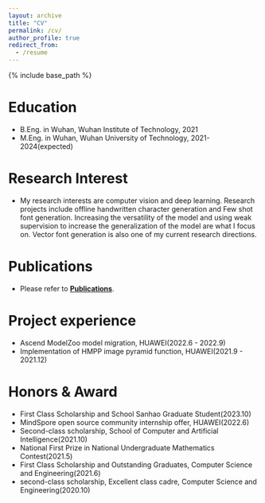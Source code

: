 ```yaml
---
layout: archive
title: "CV"
permalink: /cv/
author_profile: true
redirect_from:
  - /resume
---
```


{% include base_path %}

Education
======
* B.Eng. in Wuhan, Wuhan Institute of Technology, 2021
* M.Eng. in Wuhan, Wuhan University of Technology, 2021-2024(expected)


Research Interest
======
* My research interests are computer vision and deep learning. Research projects include offline handwritten character generation and Few shot font generation. Increasing the versatility of the model and using weak supervision to increase the generalization of the model are what I focus on. Vector font generation is also one of my current research directions.

Publications
======
* Please refer to **[Publications](/publications)**.

Project experience
======
* Ascend ModelZoo model migration, HUAWEI(2022.6 - 2022.9)
* Implementation of HMPP image pyramid function, HUAWEI(2021.9 - 2021.12)

Honors & Award
======
* First Class Scholarship and School Sanhao Graduate Student(2023.10)
* MindSpore open source community internship offer, HUAWEI(2022.6)
* Second-class scholarship, School of Computer and Artificial Intelligence(2021.10)
* National First Prize in National Undergraduate Mathematics Contest(2021.5)
* First Class Scholarship and Outstanding Graduates, Computer Science and Engineering(2021.6)
* second-class scholarship, Excellent class cadre, Computer Science and Engineering(2020.10)


<!--


Work experience
======
* Summer 2015: Research Assistant
  * Github University
  * Duties included: Tagging issues
  * Supervisor: Professor Git

* Fall 2015: Research Assistant
  * Github University
  * Duties included: Merging pull requests
  * Supervisor: Professor Hub
  
Skills
======
* Skill 1
* Skill 2
  * Sub-skill 2.1
  * Sub-skill 2.2
  * Sub-skill 2.3
* Skill 3

Publications
======
  <ul>{% for post in site.publications %}
    {% include archive-single-cv.html %}
  {% endfor %}</ul>
  
Talks
======
  <ul>{% for post in site.talks %}
    {% include archive-single-talk-cv.html %}
  {% endfor %}</ul>
  
Teaching
======
  <ul>{% for post in site.teaching %}
    {% include archive-single-cv.html %}
  {% endfor %}</ul>
  
Service and leadership
======
* Currently signed in to 43 different slack teams


-->
